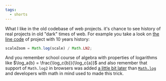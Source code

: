 ```yaml
---
tags:
  - shorts
---
```

What I like in the old codebase of web projects. it's chance to see history of real projects in old "dark" times of web. For example you take a look on <a href="https://github.com/mapbox/mapbox-gl-js/blob/v3.2.0/src/geo/transform.js#L1327" taget="_blank">the line code</a> of project with 10 years history:
```js
scaleZoom = Math.log(scale) / Math.LN2;
```
And you remember school course of algebra with properties of logarithms like $\log_a{b} = \frac{\log_c{b}}{\log_c{a}}$ and also remember that support of `Math.log2` in browsers was added <a href="https://262.ecma-international.org/6.0/#sec-math.log2" target="_blank">a little bit later</a> than <a href="https://www.ecma-international.org/wp-content/uploads/ECMA-262_1st_edition_june_1997.pdf" target="_blank"><code>Math.log</code></a> and developers with math in mind used to made this trick.

